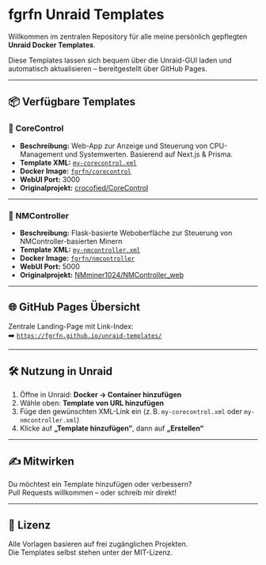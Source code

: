 # fgrfn Unraid Templates

Willkommen im zentralen Repository für alle meine persönlich gepflegten **Unraid Docker Templates**.

Diese Templates lassen sich bequem über die Unraid-GUI laden und automatisch aktualisieren – bereitgestellt über GitHub Pages.

---

## 📦 Verfügbare Templates

### 🧠 CoreControl

- **Beschreibung:** Web-App zur Anzeige und Steuerung von CPU-Management und Systemwerten. Basierend auf Next.js & Prisma.
- **Template XML:** [`my-corecontrol.xml`](https://fgrfn.github.io/unraid-templates/my-corecontrol.xml)
- **Docker Image:** [`fgrfn/corecontrol`](https://hub.docker.com/r/fgrfn/corecontrol)
- **WebUI Port:** 3000
- **Originalprojekt:** [crocofied/CoreControl](https://github.com/crocofied/CoreControl)

---

### 🔧 NMController

- **Beschreibung:** Flask-basierte Weboberfläche zur Steuerung von NMController-basierten Minern
- **Template XML:** [`my-nmcontroller.xml`](https://fgrfn.github.io/unraid-templates/my-nmcontroller.xml)
- **Docker Image:** [`fgrfn/nmcontroller`](https://hub.docker.com/r/fgrfn/nmcontroller)
- **WebUI Port:** 5000
- **Originalprojekt:** [NMminer1024/NMController_web](https://github.com/NMminer1024/NMController_web)

---

## 🌐 GitHub Pages Übersicht

Zentrale Landing-Page mit Link-Index:  
➡️ [`https://fgrfn.github.io/unraid-templates/`](https://fgrfn.github.io/unraid-templates/)

---

## 🛠️ Nutzung in Unraid

1. Öffne in Unraid: **Docker → Container hinzufügen**
2. Wähle oben: **Template von URL hinzufügen**
3. Füge den gewünschten XML-Link ein (z. B. `my-corecontrol.xml` oder `my-nmcontroller.xml`)
4. Klicke auf **„Template hinzufügen“**, dann auf **„Erstellen“**

---

## ✍️ Mitwirken

Du möchtest ein Template hinzufügen oder verbessern?  
Pull Requests willkommen – oder schreib mir direkt!

---

## 📄 Lizenz

Alle Vorlagen basieren auf frei zugänglichen Projekten.  
Die Templates selbst stehen unter der MIT-Lizenz.
